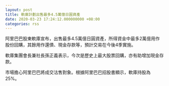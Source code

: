 ```yaml
---
layout: post
title: 軟庫計劃出售最多4.5萬億日圓資產
date: 2020-03-23 17:24:12.000000000 +08:00
categories: rss
---
```


阿里巴巴股東軟庫宣布，出售最多4.5萬億日圓資產，所得資金中最多2萬億用作股份回購，其餘用作還債、現金存款等，預計交易在今後4季實施。

軟庫集團會長兼社長孫正義表示，今次是歷史上最大股票回購，亦有助增加現金存款。

市場擔心阿里巴巴將成交沽售對象。根據阿里巴巴招股書顯示，軟庫持股為25%。
